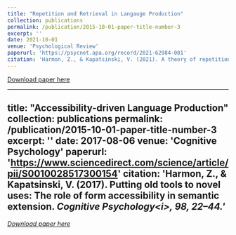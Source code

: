 ```yaml
---
title: "Repetition and Retrieval in Langauge Production"
collection: publications
permalink: /publication/2015-10-01-paper-title-number-3
excerpt: ''
date: 2021-10-01
venue: 'Psychological Review'
paperurl: 'https://psycnet.apa.org/record/2021-62984-001'
citation: 'Harmon, Z., & Kapatsinski, V. (2021). A theory of repetition and retrieval in language production. <i>Psychological Review</i>, 128(6), 1112–1144.'
---
```


[Download paper here](https://psycnet.apa.org/record/2021-62984-001)

---
title: "Accessibility-driven Language Production"
collection: publications
permalink: /publication/2015-10-01-paper-title-number-3
excerpt: ''
date: 2017-08-06
venue: 'Cognitive Psychology'
paperurl: 'https://www.sciencedirect.com/science/article/pii/S0010028517300154'
citation: 'Harmon, Z., & Kapatsinski, V. (2017). Putting old tools to novel uses: The role of form accessibility in semantic extension. <i>Cognitive Psychology\<i>, 98, 22–44.'
---

[Download paper here](https://www.sciencedirect.com/science/article/pii/S0010028517300154)


